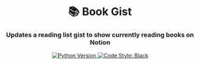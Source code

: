 <h1 align="center">
  📚 Book Gist
  <br>
</h1>

<h3 align="center">Updates a reading list gist to show currently reading books on Notion</h3>

<p align="center">
  <a href="https://www.python.org/downloads/">
    <img alt="Python Version" src="https://img.shields.io/badge/python-3.9-blue.svg">
  </a>
  <a href="https://github.com/psf/black">
    <img src="https://img.shields.io/badge/code%20style-black-000000.svg" alt="Code Style: Black">
  </a>
</p>